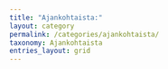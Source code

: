 ```yaml
---
title: "Ajankohtaista:"
layout: category
permalink: /categories/ajankohtaista/
taxonomy: Ajankohtaista
entries_layout: grid
---
```

